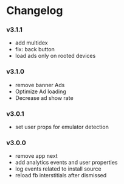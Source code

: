 # Changelog

### v3.1.1
 - add multidex
 - fix: back button
 - load ads only on rooted devices

### v3.1.0
 - remove banner Ads
 - Optimize Ad loading
 - Decrease ad show rate

### v3.0.1
 - set user props for emulator detection

### v3.0.0
 - remove app next
 - add analytics events and user properties
 - log events related to install source
 - reload fb interstitials after dismissed
